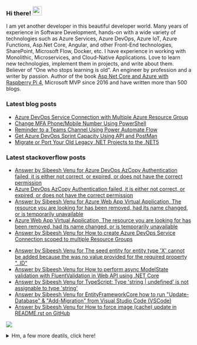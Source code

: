 <h3>Hi there! <img src="https://media.giphy.com/media/hvRJCLFzcasrR4ia7z/giphy.gif" width="25px"></h3> 
<p>I am yet another developer in this beautiful developer world. Many years of experience in Software Development, hands-on with a wide variety of technologies such as Azure Services, Azure DevOps, Azure IoT, Azure Functions, Asp.Net Core, Angular, and other Front-End technologies, SharePoint, Microsoft Flow, Docker, etc. I have experience in working with Monolithic, Microservices, and Cloud-Native Applications. Love to learn new technologies, implement them in projects, and write about them. Believer of “One who stops learning is old”. An engineer by profession and a writer by passion. Author of the book <a href="https://www.amazon.com/Asp-Net-Core-Azure-Raspberry-Applications/dp/1484264428/">Asp Net Core and Azure with Raspberry Pi 4</a>, Microsoft MVP since 2016 and have written more than 500 blogs. </p>

<!-- <img src="https://github-profile-trophy.vercel.app/?username=sibeeshvenu&theme=flat&no-frame=true&margin-w=30" /> -->

<h3>Latest blog posts</h3>

<!-- BLOG-POST-LIST:START -->
- [Azure DevOps Service Connection with Multiple Azure Resource Group](https://sibeeshpassion.com/azure-devops-service-connection-with-multiple-azure-resource-group/)
- [Change MFA Phone/Mobile Number Using PowerShell](https://sibeeshpassion.com/change-mfa-phone-mobile-number-using-powershell/)
- [Reminder to a Teams Channel Using Power Automate Flow](https://sibeeshpassion.com/reminder-to-a-teams-channel-using-power-automate-flow/)
- [Get Azure DevOps Sprint Capacity Using API and PostMan](https://sibeeshpassion.com/get-azure-devops-sprint-capacity-using-api-and-postman/)
- [Migrate or Port Your Old Legacy .NET Projects to the .NET5](https://sibeeshpassion.com/migrate-or-port-your-old-legacy-net-projects-to-the-net5/)
<!-- BLOG-POST-LIST:END -->

<h3>Latest stackoverflow posts</h3>

<!-- STACKOVERFLOW:START -->
- [Answer by Sibeesh Venu for Azure DevOps AzCopy Authentication failed, it is either not correct, or expired, or does not have the correct permission](https://stackoverflow.com/questions/70246046/azure-devops-azcopy-authentication-failed-it-is-either-not-correct-or-expired/70246047#70246047)
- [Azure DevOps AzCopy Authentication failed, it is either not correct, or expired, or does not have the correct permission](https://stackoverflow.com/questions/70246046/azure-devops-azcopy-authentication-failed-it-is-either-not-correct-or-expired)
- [Answer by Sibeesh Venu for Azure Web App Virtual Application, The resource you are looking for has been removed, had its name changed, or is temporarily unavailable](https://stackoverflow.com/questions/70199437/azure-web-app-virtual-application-the-resource-you-are-looking-for-has-been-rem/70199438#70199438)
- [Azure Web App Virtual Application, The resource you are looking for has been removed, had its name changed, or is temporarily unavailable](https://stackoverflow.com/questions/70199437/azure-web-app-virtual-application-the-resource-you-are-looking-for-has-been-rem)
- [Answer by Sibeesh Venu for How to create Azure DevOps Service Connection scoped to multiple Resource Groups](https://stackoverflow.com/questions/58113812/how-to-create-azure-devops-service-connection-scoped-to-multiple-resource-groups/70035311#70035311)
<!-- STACKOVERFLOW:END -->
<!-- STACKOVERFLOW:START -->
- [Answer by Sibeesh Venu for The seed entity for entity type 'X' cannot be added because the was no value provided for the required property "..ID"](https://stackoverflow.com/questions/50010613/the-seed-entity-for-entity-type-x-cannot-be-added-because-the-was-no-value-pro/66313185#66313185)
- [Answer by Sibeesh Venu for How to perform async ModelState validation with FluentValidation in Web API using .NET Core](https://stackoverflow.com/questions/55048016/how-to-perform-async-modelstate-validation-with-fluentvalidation-in-web-api-usin/66258207#66258207)
- [Answer by Sibeesh Venu for TypeScript: Type 'string | undefined' is not assignable to type 'string'](https://stackoverflow.com/questions/61130603/typescript-type-string-undefined-is-not-assignable-to-type-string/66257487#66257487)
- [Answer by Sibeesh Venu for EntityFrameworkCore how to run "Update-Database" & "Add-Migration" from Visual Studio Code (VSCode)](https://stackoverflow.com/questions/40435548/entityframeworkcore-how-to-run-update-database-add-migration-from-visual-s/66123447#66123447)
- [Answer by Sibeesh Venu for How to force image (cache) update in README.rst on GitHub](https://stackoverflow.com/questions/26898052/how-to-force-image-cache-update-in-readme-rst-on-github/66030456#66030456)
<!-- STACKOVERFLOW:END -->

<!--<img  src="https://github-readme-stats.vercel.app/api?username=sibeeshvenu&count_private=true&show_icons=true&hide_title=true" />-->

![](https://hit.yhype.me/github/profile?user_id=4262147)
<details>
<summary>Hm, a few more deatils, click here!</summary>
<p>
  
| Blogs & Websites                                             |                            YouTube Channels                             |                                                                            Other |
| :----------------------------------------------------------- | :---------------------------------------------------------------------: | -------------------------------------------------------------------------------: |
| 🔗 <a href="https://sibeeshpassion.com/">Blog</a>             | 📷 <a href="https://www.youtube.com/njanorumalayali">njanorumalayali</a> |                            <a href="https://twitter.com/SibeeshVenu">twitter</a> |
| 🔗 <a href="https://sibeeshvenu.com/">Website</a>             |  📷 <a href="https://www.youtube.com/SibeeshPassion">sibeeshpassion</a>  |                             <a href="https://medium.com/@sibeeshvenu">medium</a> |
| 🔗 <a href="https://njanorumalayali.com/">njanorumalayali</a> |                                                                         | <a href="https://stackoverflow.com/users/5550507/sibeesh-venu">stackoverflow</a> |

</p>
</details>
